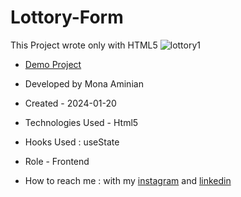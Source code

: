 # Lottory-Form
 This Project wrote only with HTML5
![lottory1](https://github.com/Moniia/Lottory-Form/assets/155805252/7d727deb-a35e-4436-8367-80b5c59c95ed)

- [Demo Project](https://moniia.github.io/Lottory-Form/)

- Developed by Mona Aminian

- Created - 2024-01-20

- Technologies Used - Html5

- Hooks Used : useState 

- Role - Frontend

- How to reach me : with my [instagram](https://www.instagram.com/mona.aminian.web) and [linkedin](https://www.linkedin.com/in/mona-aminian-119427169)

